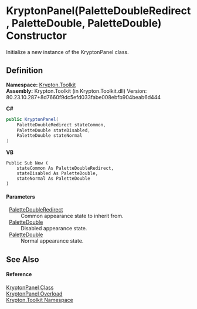 # KryptonPanel(PaletteDoubleRedirect, PaletteDouble, PaletteDouble) Constructor


Initialize a new instance of the KryptonPanel class.



## Definition
**Namespace:** <a href="79d2eac2-21f4-54ff-7552-b20c33c30600.md">Krypton.Toolkit</a>  
**Assembly:** Krypton.Toolkit (in Krypton.Toolkit.dll) Version: 80.23.10.287+8d7660f9dc5efd033fabe008ebfb904beab6d444

**C#**
``` C#
public KryptonPanel(
	PaletteDoubleRedirect stateCommon,
	PaletteDouble stateDisabled,
	PaletteDouble stateNormal
)
```
**VB**
``` VB
Public Sub New ( 
	stateCommon As PaletteDoubleRedirect,
	stateDisabled As PaletteDouble,
	stateNormal As PaletteDouble
)
```



#### Parameters
<dl><dt>  <a href="3c99950a-cc84-287b-0860-b897032948db.md">PaletteDoubleRedirect</a></dt><dd>Common appearance state to inherit from.</dd><dt>  <a href="36787411-db48-4574-51dd-2d4d3139f187.md">PaletteDouble</a></dt><dd>Disabled appearance state.</dd><dt>  <a href="36787411-db48-4574-51dd-2d4d3139f187.md">PaletteDouble</a></dt><dd>Normal appearance state.</dd></dl>

## See Also


#### Reference
<a href="db01fa72-e272-89bc-b720-8eb9d57870c9.md">KryptonPanel Class</a>  
<a href="519d2700-2f24-1d45-1415-ed603608b497.md">KryptonPanel Overload</a>  
<a href="79d2eac2-21f4-54ff-7552-b20c33c30600.md">Krypton.Toolkit Namespace</a>  
